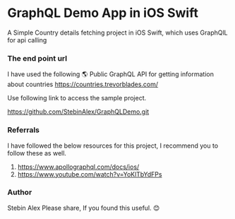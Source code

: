 # GraphQL Demo App in iOS Swift

A Simple Country details fetching project in iOS Swift, which uses GraphQlL for api calling 

### The end point url 
I have used the following  🌎 Public GraphQL API for getting information about countries
https://countries.trevorblades.com/

 
Use following link to access the sample project.

https://github.com/StebinAlex/GraphQLDemo.git

### Referrals 

I have followed the below resources for this project, I recommend you to follow these as well.
1. https://www.apollographql.com/docs/ios/
2. https://www.youtube.com/watch?v=YoKlTbYdFPs

 

### Author

Stebin Alex
Please share, If you found this useful. 😊
